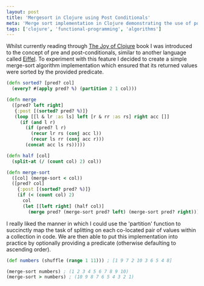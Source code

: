 ```yaml
---
layout: post
title: 'Mergesort in Clojure using Post Conditionals'
meta: 'Merge sort implementation in Clojure demonstrating the use of post conditionals to maintain a sorted invariant.'
tags: ['clojure', 'functional-programming', 'algorithms']
---
```


Whilst currently reading through [The Joy of Clojure](https://www.manning.com/books/the-joy-of-clojure) book I was introduced to the concept of pre and post-conditionals, similar to another language called [Eiffel](<https://en.wikipedia.org/wiki/Eiffel_(programming_language)>).
To experiment with this feature I decided to create a simple merge-sort algorithm implementation which ensured that its returned values were sorted by the provided predicate.

<!--more-->

```clojure
(defn sorted? [pred? col]
  (every? #(apply pred? %) (partition 2 1 col)))

(defn merge
  ([pred? left right]
   {:post [(sorted? pred? %)]}
   (loop [[l & lr :as ls] left [r & rr :as rs] right acc []]
     (if (and l r)
       (if (pred? l r)
         (recur lr rs (conj acc l))
         (recur ls rr (conj acc r)))
       (concat acc ls rs)))))

(defn half [col]
  (split-at (/ (count col) 2) col))

(defn merge-sort
  ([col] (merge-sort < col))
  ([pred? col]
    {:post [(sorted? pred? %)]}
    (if (< (count col) 2)
      col
      (let [[left right] (half col)]
        (merge pred? (merge-sort pred? left) (merge-sort pred? right))))))
```

I really liked the manner in which I could use the 'partition' function to succinctly map the task of splitting on each co-located pair of values within a collection in code.
We are then able to put this implementation into practice by optionally providing a predicate (otherwise defaulting to ascending order).

```clojure
(def numbers (shuffle (range 1 11))) ; [1 9 7 2 10 3 6 5 4 8]

(merge-sort numbers) ; (1 2 3 4 5 6 7 8 9 10)
(merge-sort > numbers) ; (10 9 8 7 6 5 4 3 2 1)
```
